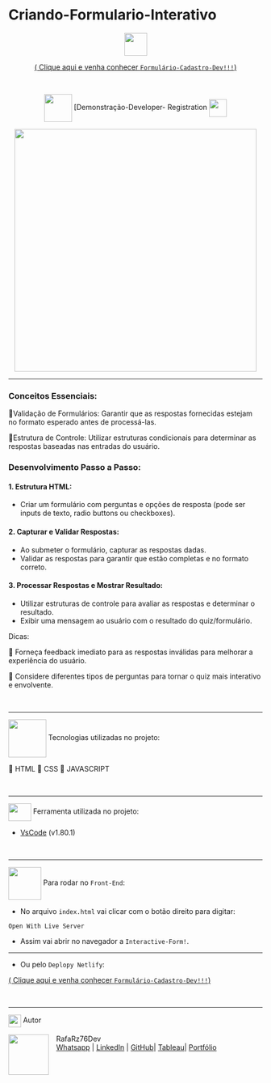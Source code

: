 # Criando-Formulario-Interativo 

 <div align="center">
<img src="https://media.giphy.com/media/9TFBxN300KpCUI6sBD/giphy.gif" align="center" height="45" width="45"> 

[ ( Clique aqui e venha conhecer ```Formulário-Cadastro-Dev!!!```) ](https://formulario-cadastro-dev.netlify.app/)

<br>

<div align="center">
  
<img src= "https://media.giphy.com/media/3zSF3Gnr7cxMbi6WoP/giphy.gif" align="center" height="55" width="55"> [Demonstração-Developer- Registration <img src= "https://media.giphy.com/media/E5DzZsofmgxc9wjbhX/giphy.gif" align="center" height="35" width="35">

<img height="480em" src="./assets/images/apresentacao-readme.gif"  align="center"> 




***
<div align="left">  

### Conceitos Essenciais:

📌Validação de Formulários: Garantir que as respostas fornecidas estejam no formato esperado antes de processá-las.

📌Estrutura de Controle: Utilizar estruturas condicionais para determinar as respostas baseadas nas entradas do usuário.

### Desenvolvimento Passo a Passo:

#### 1. Estrutura HTML:
- Criar um formulário com perguntas e opções de resposta (pode ser inputs de texto, radio buttons ou checkboxes).
  
#### 2. Capturar e Validar Respostas:
- Ao submeter o formulário, capturar as respostas dadas.
- Validar as respostas para garantir que estão completas e no formato correto.

#### 3. Processar Respostas e Mostrar Resultado:
- Utilizar estruturas de controle para avaliar as respostas e determinar o resultado.
- Exibir uma mensagem ao usuário com o resultado do quiz/formulário.

Dicas:

📌 Forneça feedback imediato para as respostas inválidas para melhorar a experiência do usuário.

📌 Considere diferentes tipos de perguntas para tornar o quiz mais interativo e envolvente.

<div align="left">

<br>

***

<img src="https://media.giphy.com/media/iT138SodaACo9LImgi/giphy.gif" align="center" height="75" width="75"> Tecnologias utilizadas no projeto:

🎯 HTML
🎯 CSS 
🎯 JAVASCRIPT

<br>

***

<img src="https://media.giphy.com/media/SS8CV2rQdlYNLtBCiF/giphy.gif" align="center" height="35" width="45">  Ferramenta utilizada no projeto:

- [VsCode](https://code.visualstudio.com/download) (v1.80.1)

<br>

***

<img src="https://media.giphy.com/media/u2pmTWUi0MXjyrMaVj/giphy.gif" align="center" height="65" width="65"> Para rodar no `Front-End`:
- No arquivo `index.html` vai clicar com o botão direito para digitar:
```
Open With Live Server
```
- Assim vai abrir no navegador a `Interactive-Form!`.

***

- Ou pelo `Deplopy Netlify`:
  
[ ( Clique aqui e venha conhecer ```Formulário-Cadastro-Dev!!!```) ](https://formulario-cadastro-dev.netlify.app/)
    
<br>

***
<img src="https://media.giphy.com/media/ImmvDZ2c9xPR8gDvHV/giphy.gif" align="center" height="25" width="25"> Autor

<p>
    <img align=left margin=10 width=80 src="https://avatars.githubusercontent.com/u/87991807?v=4"/>
    <p>&nbsp&nbsp&nbspRafaRz76Dev<br>
    &nbsp&nbsp&nbsp<a href="https://api.whatsapp.com/send/?phone=47999327137">Whatsapp</a>&nbsp;|&nbsp;<a href="https://www.linkedin.com/in/rafael-raizer//">LinkedIn</a>&nbsp;|&nbsp;<a href="https://github.com/RafaRz76Dev">GitHub</a>|&nbsp;<a href="https://public.tableau.com/app/profile/rafael.raizer">Tableau</a>|&nbsp;<a href="https://portifolio-rafarz76dev.netlify.app/">Portfólio</a>&nbsp;</p>
</p>
